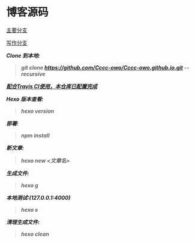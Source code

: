 # 博客源码

[主要分支](https://github.com/Cccc-owo/Cccc-owo.github.io)

[写作分支](https://github.com/Cccc-owo/Cccc-owo.github.io/tree/dev)

***Clone 到本地:***

>***git clone https://github.com/Cccc-owo/Cccc-owo.github.io.git --recursive***

***<u>配合[Travis CI](https://travis-ci.com/)使用，本仓库已配置完成</u>***

***Hexo 版本查看:***

> ***hexo version***

***部署:***

> ***npm install***

***新文章:***

> ***hexo new <文章名>***

***生成文件:***

> ***hexo g***

***本地测试:(127.0.0.1:4000)***

> ***hexo s***

***清理生成文件:***

> ***hexo clean***

